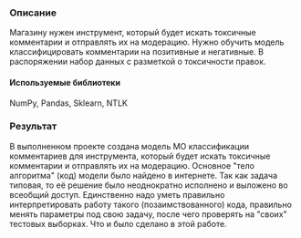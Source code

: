 ### Описание
Магазину нужен инструмент, который будет искать токсичные комментарии и отправлять их на модерацию. Нужно обучить модель классифицировать комментарии на позитивные и негативные. В распоряжении набор данных с разметкой о токсичности правок.

#### Используемые библиотеки
NumPy, Pandas, Sklearn, NTLK

### Результат
В выполненном проекте создана модель МО классификации комментариев для инструмента, который будет искать токсичные комментарии и отправлять их на модерацию. Основное "тело алгоритма" (код) модели было найдено в интернете. Так как задача типовая, то её решение было неоднократно исполнено и выложено во всеобщий доступ. Единственно надо уметь правильно интерпретировать работу такого (позаимствованного) кода, правильно менять параметры под свою задачу, после чего проверять на "своих" тестовых выборках. Что и было сделано в этой работе.
